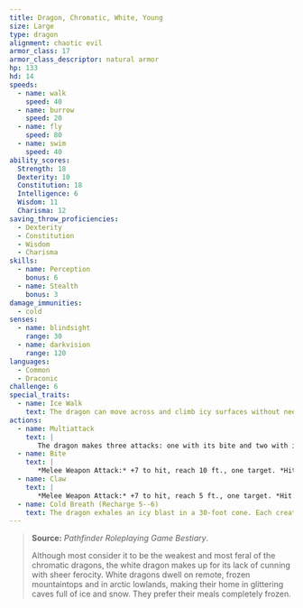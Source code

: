 ```yaml
---
title: Dragon, Chromatic, White, Young
size: Large
type: dragon
alignment: chaotic evil
armor_class: 17
armor_class_descriptor: natural armor
hp: 133
hd: 14
speeds:
  - name: walk
    speed: 40
  - name: burrow
    speed: 20
  - name: fly
    speed: 80
  - name: swim
    speed: 40
ability_scores:
  Strength: 18
  Dexterity: 10
  Constitution: 18
  Intelligence: 6
  Wisdom: 11
  Charisma: 12
saving_throw_proficiencies:
  - Dexterity
  - Constitution
  - Wisdom
  - Charisma
skills:
  - name: Perception
    bonus: 6
  - name: Stealth
    bonus: 3
damage_immunities:
  - cold
senses:
  - name: blindsight
    range: 30
  - name: darkvision
    range: 120
languages:
  - Common
  - Draconic
challenge: 6
special_traits:
  - name: Ice Walk
    text: The dragon can move across and climb icy surfaces without needing to make an ability check. Additionally, difficult terrain composed of ice or snow doesn't cost it extra moment.
actions:
  - name: Multiattack
    text: |
       The dragon makes three attacks: one with its bite and two with its claws.
  - name: Bite
    text: |
       *Melee Weapon Attack:* +7 to hit, reach 10 ft., one target. *Hit:* 15 (2d10 + 4) piercing damage plus 4 (1d8) cold damage.
  - name: Claw
    text: |
       *Melee Weapon Attack:* +7 to hit, reach 5 ft., one target. *Hit:* 11 (2d6 + 4) slashing damage.
  - name: Cold Breath (Recharge 5--6)
    text: The dragon exhales an icy blast in a 30-foot cone. Each creature in that area must make a DC 15 Constitution saving throw, taking 45 (10d8) cold damage on a failed save, or half as much damage on a successful one.
---
```


> **Source:** *Pathfinder Roleplaying Game Bestiary*.
>
> Although most consider it to be the weakest and most feral of the chromatic dragons, the white dragon makes up for its lack of cunning with sheer ferocity. White dragons dwell on remote, frozen mountaintops and in arctic lowlands, making their home in glittering caves full of ice and snow. They prefer their meals completely frozen.
